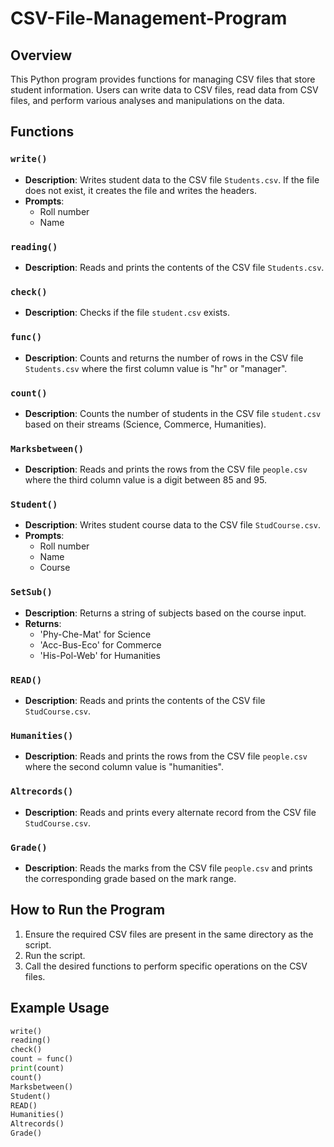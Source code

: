# CSV-File-Management-Program

## Overview
This Python program provides functions for managing CSV files that store student information. Users can write data to CSV files, read data from CSV files, and perform various analyses and manipulations on the data.

## Functions

### `write()`
- **Description**: Writes student data to the CSV file `Students.csv`. If the file does not exist, it creates the file and writes the headers.
- **Prompts**:
  - Roll number
  - Name

### `reading()`
- **Description**: Reads and prints the contents of the CSV file `Students.csv`.

### `check()`
- **Description**: Checks if the file `student.csv` exists.

### `func()`
- **Description**: Counts and returns the number of rows in the CSV file `Students.csv` where the first column value is "hr" or "manager".

### `count()`
- **Description**: Counts the number of students in the CSV file `student.csv` based on their streams (Science, Commerce, Humanities).

### `Marksbetween()`
- **Description**: Reads and prints the rows from the CSV file `people.csv` where the third column value is a digit between 85 and 95.

### `Student()`
- **Description**: Writes student course data to the CSV file `StudCourse.csv`.
- **Prompts**:
  - Roll number
  - Name
  - Course

### `SetSub()`
- **Description**: Returns a string of subjects based on the course input.
- **Returns**:
  - 'Phy-Che-Mat' for Science
  - 'Acc-Bus-Eco' for Commerce
  - 'His-Pol-Web' for Humanities

### `READ()`
- **Description**: Reads and prints the contents of the CSV file `StudCourse.csv`.

### `Humanities()`
- **Description**: Reads and prints the rows from the CSV file `people.csv` where the second column value is "humanities".

### `Altrecords()`
- **Description**: Reads and prints every alternate record from the CSV file `StudCourse.csv`.

### `Grade()`
- **Description**: Reads the marks from the CSV file `people.csv` and prints the corresponding grade based on the mark range.

## How to Run the Program

1. Ensure the required CSV files are present in the same directory as the script.
2. Run the script.
3. Call the desired functions to perform specific operations on the CSV files.

## Example Usage

```python
write()
reading()
check()
count = func()
print(count)
count()
Marksbetween()
Student()
READ()
Humanities()
Altrecords()
Grade()
